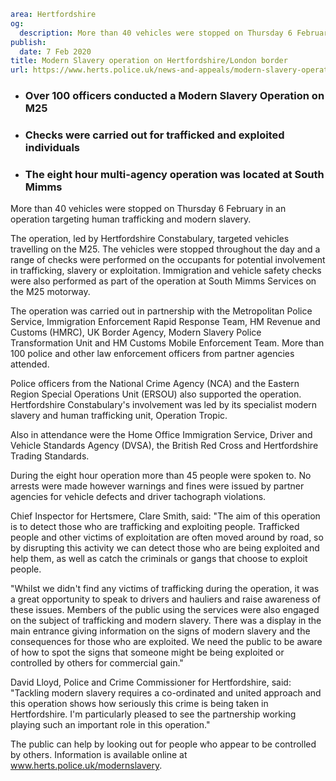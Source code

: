 ```yaml
area: Hertfordshire
og:
  description: More than 40 vehicles were stopped on Thursday 6 February in an operation targeting human trafficking and modern slavery.
publish:
  date: 7 Feb 2020
title: Modern Slavery operation on Hertfordshire/London border
url: https://www.herts.police.uk/news-and-appeals/modern-slavery-operation-on-hertfordshirelondon-border-1386
```

* ### Over 100 officers conducted a Modern Slavery Operation on M25

 * ### Checks were carried out for trafficked and exploited individuals

 * ### The eight hour multi-agency operation was located at South Mimms

More than 40 vehicles were stopped on Thursday 6 February in an operation targeting human trafficking and modern slavery.

The operation, led by Hertfordshire Constabulary, targeted vehicles travelling on the M25. The vehicles were stopped throughout the day and a range of checks were performed on the occupants for potential involvement in trafficking, slavery or exploitation. Immigration and vehicle safety checks were also performed as part of the operation at South Mimms Services on the M25 motorway.

The operation was carried out in partnership with the Metropolitan Police Service, Immigration Enforcement Rapid Response Team, HM Revenue and Customs (HMRC), UK Border Agency, Modern Slavery Police Transformation Unit and HM Customs Mobile Enforcement Team. More than 100 police and other law enforcement officers from partner agencies attended.

Police officers from the National Crime Agency (NCA) and the Eastern Region Special Operations Unit (ERSOU) also supported the operation. Hertfordshire Constabulary's involvement was led by its specialist modern slavery and human trafficking unit, Operation Tropic.

Also in attendance were the Home Office Immigration Service, Driver and Vehicle Standards Agency (DVSA), the British Red Cross and Hertfordshire Trading Standards.

During the eight hour operation more than 45 people were spoken to. No arrests were made however warnings and fines were issued by partner agencies for vehicle defects and driver tachograph violations.

Chief Inspector for Hertsmere, Clare Smith, said: "The aim of this operation is to detect those who are trafficking and exploiting people. Trafficked people and other victims of exploitation are often moved around by road, so by disrupting this activity we can detect those who are being exploited and help them, as well as catch the criminals or gangs that choose to exploit people.

"Whilst we didn't find any victims of trafficking during the operation, it was a great opportunity to speak to drivers and hauliers and raise awareness of these issues. Members of the public using the services were also engaged on the subject of trafficking and modern slavery. There was a display in the main entrance giving information on the signs of modern slavery and the consequences for those who are exploited. We need the public to be aware of how to spot the signs that someone might be being exploited or controlled by others for commercial gain."

David Lloyd, Police and Crime Commissioner for Hertfordshire, said: "Tackling modern slavery requires a co-ordinated and united approach and this operation shows how seriously this crime is being taken in Hertfordshire. I'm particularly pleased to see the partnership working playing such an important role in this operation."

The public can help by looking out for people who appear to be controlled by others. Information is available online at www.herts.police.uk/modernslavery.
